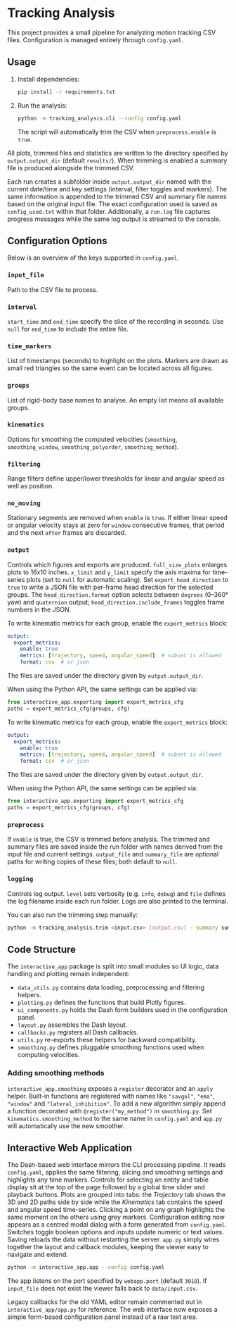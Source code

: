 # Tracking Analysis

This project provides a small pipeline for analyzing motion tracking CSV files. Configuration is managed entirely through `config.yaml`.

## Usage

1. Install dependencies:
   ```bash
   pip install -r requirements.txt
   ```
2. Run the analysis:
   ```bash
   python -m tracking_analysis.cli --config config.yaml
   ```
   The script will automatically trim the CSV when `preprocess.enable` is `true`.

All plots, trimmed files and statistics are written to the directory specified by `output.output_dir` (default `results/`). When trimming is enabled a summary file is produced alongside the trimmed CSV.

Each run creates a subfolder inside `output.output_dir` named with the current date/time and key settings (interval, filter toggles and markers). The same information is appended to the trimmed CSV and summary file names based on the original input file. The exact configuration used is saved as `config_used.txt` within that folder.
Additionally, a `run.log` file captures progress messages while the same log output is streamed to the console.

## Configuration Options

Below is an overview of the keys supported in `config.yaml`.

### `input_file`
Path to the CSV file to process.

### `interval`
`start_time` and `end_time` specify the slice of the recording in seconds. Use `null` for `end_time` to include the entire file.

### `time_markers`
List of timestamps (seconds) to highlight on the plots. Markers are drawn as small red triangles so the same event can be located across all figures.

### `groups`
List of rigid-body base names to analyse. An empty list means all available groups.

### `kinematics`
Options for smoothing the computed velocities (`smoothing`, `smoothing_window`, `smoothing_polyorder`, `smoothing_method`).

### `filtering`
Range filters define upper/lower thresholds for linear and angular speed as well as position.

### `no_moving`
Stationary segments are removed when `enable` is `true`. If either linear speed or
angular velocity stays at zero for `window` consecutive frames, that period and the
next `after` frames are discarded.

### `output`
Controls which figures and exports are produced. `full_size_plots` enlarges plots to 16x10 inches. `x_limit` and `y_limit` specify the axis maxima for time-series plots (set to `null` for automatic scaling).
Set `export_head_direction` to `true` to write a JSON file with per-frame head direction for the selected groups. The `head_direction.format` option selects between `degrees` (0–360° yaw) and `quaternion` output; `head_direction.include_frames` toggles frame numbers in the JSON.

To write kinematic metrics for each group, enable the `export_metrics` block:

```yaml
output:
  export_metrics:
    enable: true
    metrics: [trajectory, speed, angular_speed]  # subset is allowed
    format: csv  # or json
```

The files are saved under the directory given by `output.output_dir`.

When using the Python API, the same settings can be applied via:

```python
from interactive_app.exporting import export_metrics_cfg
paths = export_metrics_cfg(groups, cfg)
```

To write kinematic metrics for each group, enable the `export_metrics` block:

```yaml
output:
  export_metrics:
    enable: true
    metrics: [trajectory, speed, angular_speed]  # subset is allowed
    format: csv  # or json
```

The files are saved under the directory given by `output.output_dir`.

When using the Python API, the same settings can be applied via:

```python
from interactive_app.exporting import export_metrics_cfg
paths = export_metrics_cfg(groups, cfg)
```

### `preprocess`
If `enable` is true, the CSV is trimmed before analysis. The trimmed and summary
files are saved inside the run folder with names derived from the input file and
current settings. `output_file` and `summary_file` are optional paths for writing
copies of these files; both default to `null`.

### `logging`
Controls log output. `level` sets verbosity (e.g. `info`, `debug`) and `file` defines the log filename inside each run folder. Logs are also printed to the terminal.

You can also run the trimming step manually:

```bash
python -m tracking_analysis.trim <input.csv> [output.csv] --summary summary.txt
```

## Code Structure

The `interactive_app` package is split into small modules so UI logic, data
handling and plotting remain independent:

- `data_utils.py` contains data loading, preprocessing and filtering helpers.
- `plotting.py` defines the functions that build Plotly figures.
- `ui_components.py` holds the Dash form builders used in the configuration
  panel.
- `layout.py` assembles the Dash layout.
- `callbacks.py` registers all Dash callbacks.
- `utils.py` re-exports these helpers for backward compatibility.
- `smoothing.py` defines pluggable smoothing functions used when computing
  velocities.

### Adding smoothing methods

`interactive_app.smoothing` exposes a `register` decorator and an
`apply` helper. Built-in functions are registered with names like
`"savgol"`, `"ema"`, `"window"` and `"lateral_inhibition"`. To add a new
algorithm simply append a function decorated with `@register("my_method")`
in `smoothing.py`. Set `kinematics.smoothing_method` to the same name in
`config.yaml` and `app.py` will automatically
use the new smoother.

## Interactive Web Application

The Dash-based web interface mirrors the CLI processing pipeline. It reads
`config.yaml`, applies the same filtering, slicing and smoothing settings and
highlights any time markers. Controls for selecting an entity and table
display sit at the top of the page followed by a global time slider and playback
buttons. Plots are grouped into tabs: the *Trajectory* tab shows the 3D and 2D
paths side by side while the *Kinematics* tab contains the speed and angular
speed time-series. Clicking a point on any graph highlights the same moment on
the others using grey markers. Configuration editing now appears as a centred
modal dialog with a form generated from `config.yaml`. Switches toggle boolean
options and inputs update numeric or text values. Saving reloads the data without
restarting the server.
`app.py` simply wires together the layout and callback modules, keeping the
viewer easy to navigate and extend.

```bash
python -m interactive_app.app --config config.yaml
```

The app listens on the port specified by `webapp.port` (default `3010`).
If `input_file` does not exist the viewer falls back to `data/input.csv`.

Legacy callbacks for the old YAML editor remain commented out in
`interactive_app/app.py` for reference. The web interface now exposes a simple
form-based configuration panel instead of a raw text area.
